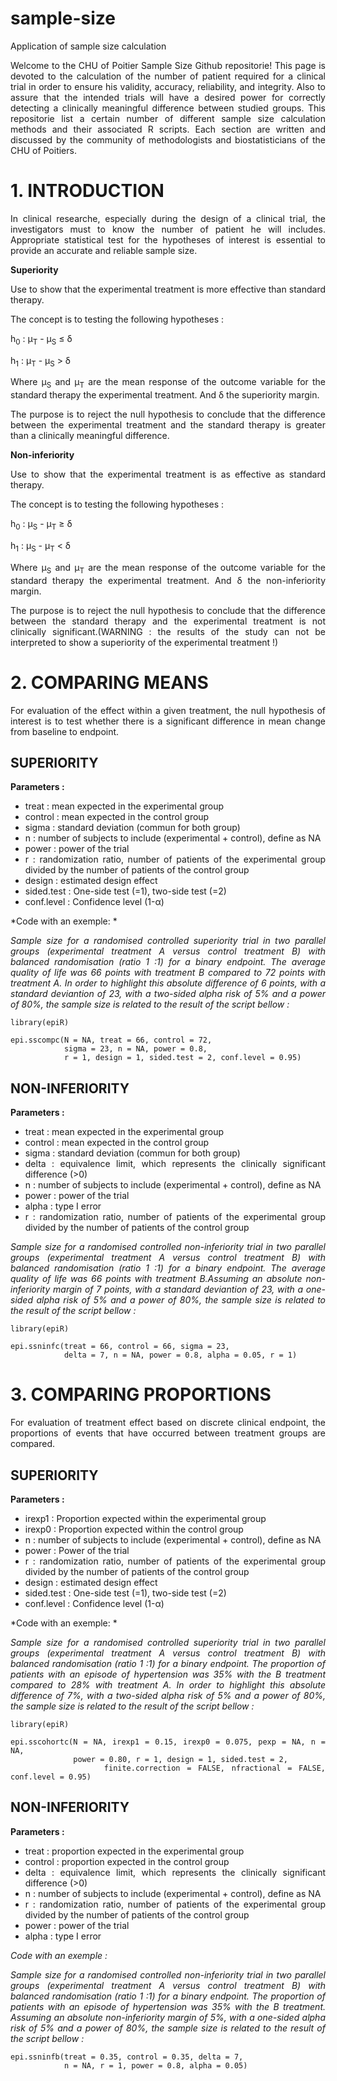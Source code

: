 # sample-size
Application of sample size calculation


<div style="text-align: justify">

<p>Welcome to the CHU of Poitier Sample Size Github repositorie! This page is devoted to the calculation of the number of patient required for a clinical trial in order to ensure his validity, accuracy, reliability, and integrity. Also to assure that the intended trials will have a desired power for correctly detecting a clinically meaningful difference between studied groups. This repositorie list a certain number of different sample size calculation methods and their associated R scripts. Each section are written and discussed by the community of methodologists and biostatisticians of the CHU of Poitiers.
</p>

# 1. INTRODUCTION

<p>In clinical researche, especially during the design of a clinical trial, the investigators must to know the number of patient he will includes. Appropriate statistical test for the hypotheses of interest is essential to provide an accurate and reliable sample size.
</p>

**Superiority**

Use to show that the experimental treatment is more effective than standard therapy.

The concept is to testing the following hypotheses :

h<sub>0</sub> : μ<sub>T</sub> - μ<sub>S</sub> ≤ δ

h<sub>1</sub> : μ<sub>T</sub> - μ<sub>S</sub> > δ

Where µ<sub>S</sub> and µ<sub>T</sub> are the mean response of the outcome variable for the standard therapy the experimental treatment. And δ the superiority margin.

The purpose is to reject the null hypothesis to conclude that the difference between the experimental treatment and the standard therapy is greater than a clinically meaningful difference.

**Non-inferiority**

Use to show that the experimental treatment is as effective as standard therapy.

The concept is to testing the following hypotheses :

h<sub>0</sub> : μ<sub>S</sub> - μ<sub>T</sub> ≥ δ

h<sub>1</sub> : μ<sub>S</sub> - μ<sub>T</sub> < δ

Where µ<sub>S</sub> and µ<sub>T</sub> are the mean response of the outcome variable for the standard therapy the experimental treatment. And δ the non-inferiority margin.

The purpose is to reject the null hypothesis to conclude that the difference between the standard therapy and the experimental treatment is not clinically significant.(WARNING : the results of the study can not be interpreted to show a superiority of the experimental treatment !)

# 2. COMPARING MEANS

<p>For evaluation of the effect within a given treatment, the null hypothesis of interest is to test whether there is a significant difference in mean change from baseline to endpoint.
</p>

## SUPERIORITY

**Parameters :**

* treat : mean expected in the experimental group
* control : mean expected in the control group
* sigma : standard deviation (commun for both group)
* n : number of subjects to include (experimental + control), define as NA
* power : power of the trial
* r : randomization ratio, number of patients of the experimental group divided by the number of patients of the control group
* design : estimated design effect
* sided.test : One-side test (=1), two-side test (=2) 
*	conf.level : Confidence level (1-α)

*Code with an exemple: *

*Sample size for a randomised controlled superiority trial in two parallel groups (experimental treatment A versus control treatment B) with balanced randomisation (ratio 1 :1) for a binary endpoint. The average quality of life was 66 points with treatment B compared to 72 points with treatment A. In order to highlight this absolute difference of 6 points, with a standard deviantion of 23, with a two-sided alpha risk of 5% and a power of 80%, the sample size is related to the result of the script bellow :*

```{r}
library(epiR)

epi.sscompc(N = NA, treat = 66, control = 72, 
            sigma = 23, n = NA, power = 0.8, 
            r = 1, design = 1, sided.test = 2, conf.level = 0.95)
```

## NON-INFERIORITY

**Parameters :**

* treat : mean expected in the experimental group
* control : mean expected in the control group
* sigma : standard deviation (commun for both group)
* delta : equivalence limit, which represents the clinically significant difference (>0)
* n : number of subjects to include (experimental + control), define as NA
* power : power of the trial
* alpha : type I error
* r : randomization ratio, number of patients of the experimental group divided by the number of patients of the control group

*Sample size for a randomised controlled non-inferiority trial in two parallel groups (experimental treatment A versus control treatment B) with balanced randomisation (ratio 1 :1) for a binary endpoint. The average quality of life was 66 points with treatment B.Assuming an absolute non-inferiority margin of 7 points, with a standard deviantion of 23, with a one-sided alpha risk of 5% and a power of 80%, the sample size is related to the result of the script bellow :*

```{r}
library(epiR)

epi.ssninfc(treat = 66, control = 66, sigma = 23, 
            delta = 7, n = NA, power = 0.8, alpha = 0.05, r = 1)
```

# 3. COMPARING PROPORTIONS

<p>For evaluation of treatment effect based on discrete clinical endpoint, the proportions of events that have occurred between treatment groups are compared.
</p>

## SUPERIORITY

**Parameters :**

*	irexp1 : Proportion expected within the experimental group
*	irexp0 : Proportion expected within the control group
* n : number of subjects to include (experimental + control), define as NA
*	power : Power of the trial
* r : randomization ratio, number of patients of the experimental group divided by the number of patients of the control group
* design : estimated design effect
*	sided.test : One-side test (=1), two-side test (=2) 
*	conf.level : Confidence level (1-α)

*Code with an exemple: *

*Sample size for a randomised controlled superiority trial in two parallel groups (experimental treatment A versus control treatment B) with balanced randomisation (ratio 1 :1) for a binary endpoint. The proportion of patients with an episode of hypertension was 35% with the B treatment compared to 28% with treatment A. In order to highlight this absolute difference of 7%, with a two-sided alpha risk of 5% and a power of 80%, the sample size is related to the result of the script bellow :*


```{r}
library(epiR)

epi.sscohortc(N = NA, irexp1 = 0.15, irexp0 = 0.075, pexp = NA, n = NA, 
              power = 0.80, r = 1, design = 1, sided.test = 2, 
              finite.correction = FALSE, nfractional = FALSE, conf.level = 0.95)

```

## NON-INFERIORITY

**Parameters :**

* treat : proportion expected in the experimental group
* control : proportion expected in the control group
* delta : equivalence limit, which represents the clinically significant difference (>0)
* n : number of subjects to include (experimental + control), define as NA
* r : randomization ratio, number of patients of the experimental group divided by the number of patients of the control group
* power : power of the trial
* alpha : type I error

*Code with an exemple :*

*Sample size for a randomised controlled non-inferiority trial in two parallel groups (experimental treatment A versus control treatment B) with balanced randomisation (ratio 1 :1) for a binary endpoint. The proportion of patients with an episode of hypertension was 35% with the B treatment. Assuming an absolute non-inferiority margin of 5%, with a one-sided alpha risk of 5% and a power of 80%, the sample size is related to the result of the script bellow :*

```{r}
epi.ssninfb(treat = 0.35, control = 0.35, delta = 7, 
            n = NA, r = 1, power = 0.8, alpha = 0.05)
```


